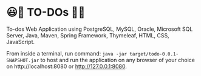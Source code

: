 # 😃📒 TO-DOs 📒😃
To-dos Web Application using PostgreSQL, MySQL, Oracle, Microsoft SQL Server, Java, Maven, Spring Framework, Thymeleaf, HTML, CSS, JavaScript.

From inside a terminal, run command: `java -jar target/todo-0.0.1-SNAPSHOT.jar` to host and run the application on any browser of your choice on http://localhost:8080 or http://127.0.0.1:8080.
